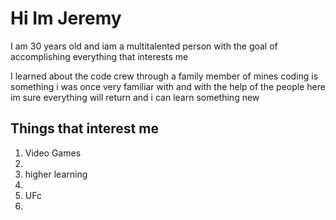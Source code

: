 # Hi Im Jeremy

 I am 30 years old and iam a multitalented person with the goal of accomplishing everything that interests me 

 I learned about the code crew through a family member of mines coding is something i was once very familiar with and with the help of the people here im sure everything will return and i can learn something new


## Things that interest me
<ol>
    <li>Video Games<li>
    <li>higher learning<li>
    <li>UFc<li>


<ol>